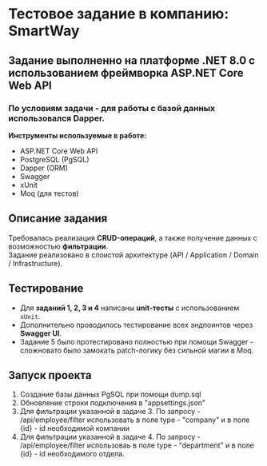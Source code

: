 # Тестовое задание в компанию: **SmartWay**

## Задание выполненно на платформе **.NET 8.0** c использованием фреймворка **ASP.NET Core Web API**

### По условиям задачи - для работы с базой данных использовался **Dapper**.

**Инструменты используемые в работе:**

- ASP.NET Core Web API
- PostgreSQL (PgSQL)
- Dapper (ORM)
- Swagger
- xUnit
- Moq (для тестов)

## Описание задания

Требовалась реализация **CRUD-операций**, а также получение данных с возможностью **фильтрации**.  
Задание реализовано в слоистой архитектуре (API / Application / Domain / Infrastructure).

## Тестирование

- Для **заданий 1, 2, 3 и 4** написаны **unit-тесты** с использованием `xUnit`.
- Дополнительно проводилось тестирование всех эндпоинтов через **Swagger UI**.
- Задание 5 было протестировано полностью при помощи Swagger - сложновато было замокать patch-логику без сильной магии в Moq.

## Запуск проекта

1. Создание базы данных PgSQL при помощи dump.sql
2. Обновление строки подключения в "appsettings.json"
3. Для фильтрации указанной в задаче 3. По запросу - /api/employee/filter
использовать в поле type - "company" и в поле {id} - id необходимой компании
4. Для фильтрации указанной в задаче 4. По запросу - /api/employee/filter
использоваь в поле type - "department" и в поле {id} - id необходимого отдела.
